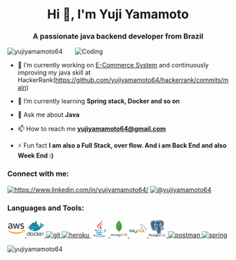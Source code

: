 <h1 align="center">Hi 👋, I'm Yuji Yamamoto</h1>
<h3 align="center">A passionate java backend developer from Brazil</h3>

<img align="right" alt="Coding" width="350" src="https://www.creare.co.uk/wp-content/uploads/2015/04/furious-crazed-typing.gif">



<p align="left"> <img src="https://komarev.com/ghpvc/?username=yujiyamamoto64&label=Profile%20views&color=0e75b6&style=flat" alt="yujiyamamoto64" /> </p>

- 🔭 I’m currently working on [E-Commerce System](https://github.com/yujiyamamoto64/market7)
and continuously improving my java skill at HackerRank(https://github.com/yujiyamamoto64/hackerrank/commits/main)

- 🌱 I’m currently learning **Spring stack, Docker and so on**

- 💬 Ask me about **Java**

- 📫 How to reach me **yujiyamamoto64@gmail.com**

- ⚡ Fun fact **I am also a Full Stack, over flow. And i am Back End and also Week End :)**

<h3 align="left">Connect with me:</h3>
<p align="left">
<a href="https://www.linkedin.com/in/yujiyamamoto64/" target="blank"><img align="center" src="https://raw.githubusercontent.com/rahuldkjain/github-profile-readme-generator/master/src/images/icons/Social/linked-in-alt.svg" alt="https://www.linkedin.com/in/yujiyamamoto64/" height="30" width="40" /></a>
<a href="https://www.hackerrank.com/yujiyamamoto64" target="blank"><img align="center" src="https://raw.githubusercontent.com/rahuldkjain/github-profile-readme-generator/master/src/images/icons/Social/hackerearth.svg" alt="@yujiyamamoto64" height="30" width="40" /></a>
</p>

<h3 align="left">Languages and Tools:</h3>
<p align="left"> <a href="https://aws.amazon.com" target="_blank" rel="noreferrer"> <img src="https://raw.githubusercontent.com/devicons/devicon/master/icons/amazonwebservices/amazonwebservices-original-wordmark.svg" alt="aws" width="40" height="40"/> </a> <a href="https://www.docker.com/" target="_blank" rel="noreferrer"> <img src="https://raw.githubusercontent.com/devicons/devicon/master/icons/docker/docker-original-wordmark.svg" alt="docker" width="40" height="40"/> </a> <a href="https://git-scm.com/" target="_blank" rel="noreferrer"> <img src="https://www.vectorlogo.zone/logos/git-scm/git-scm-icon.svg" alt="git" width="40" height="40"/> </a> <a href="https://heroku.com" target="_blank" rel="noreferrer"> <img src="https://www.vectorlogo.zone/logos/heroku/heroku-icon.svg" alt="heroku" width="40" height="40"/> </a> <a href="https://www.java.com" target="_blank" rel="noreferrer"> <img src="https://raw.githubusercontent.com/devicons/devicon/master/icons/java/java-original.svg" alt="java" width="40" height="40"/> </a> <a href="https://www.mongodb.com/" target="_blank" rel="noreferrer"> <img src="https://raw.githubusercontent.com/devicons/devicon/master/icons/mongodb/mongodb-original-wordmark.svg" alt="mongodb" width="40" height="40"/> </a> <a href="https://www.mysql.com/" target="_blank" rel="noreferrer"> <img src="https://raw.githubusercontent.com/devicons/devicon/master/icons/mysql/mysql-original-wordmark.svg" alt="mysql" width="40" height="40"/> </a> <a href="https://www.postgresql.org" target="_blank" rel="noreferrer"> <img src="https://raw.githubusercontent.com/devicons/devicon/master/icons/postgresql/postgresql-original-wordmark.svg" alt="postgresql" width="40" height="40"/> </a> <a href="https://postman.com" target="_blank" rel="noreferrer"> <img src="https://www.vectorlogo.zone/logos/getpostman/getpostman-icon.svg" alt="postman" width="40" height="40"/> </a> <a href="https://spring.io/" target="_blank" rel="noreferrer"> <img src="https://www.vectorlogo.zone/logos/springio/springio-icon.svg" alt="spring" width="40" height="40"/> </a> </p>


<p><img align="center" src="https://github-readme-streak-stats.herokuapp.com/?user=yujiyamamoto64&" alt="yujiyamamoto64" /></p>
